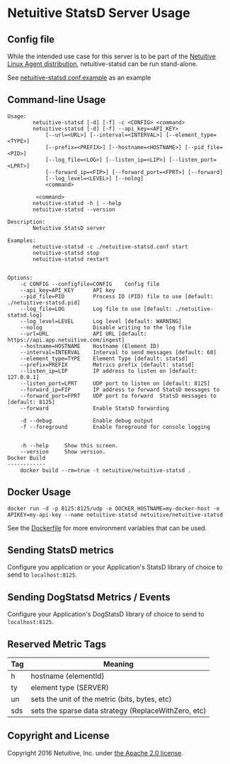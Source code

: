 Netuitive StatsD Server Usage
=============================



Config file
-----------
While the intended use case for this server is to be part of the [Netuitive Linux Agent distribution](https://github.com/Netuitive/omnibus-netuitive-agent), netuitive-statsd can be run stand-alone.

See [netuitive-statsd.conf.example](netuitive-statsd.conf.example) as an example

Command-line Usage
------------------

    Usage:
            netuitive-statsd [-d] [-f] -c <CONFIG> <command>
            netuitive-statsd [-d] [-f] --api_key=<API_KEY>
                [--url=<URL>] [--interval=<INTERVAL>] [--element_type=<TYPE>]
                [--prefix=<PREFIX>] [--hostname=<HOSTNAME>] [--pid_file=<PID>]
                [--log_file=<LOG>] [--listen_ip=<LIP>] [--listen_port=<LPRT>]
                [--forward_ip=<FIP>] [--forward_port=<FPRT>] [--forward]
                [--log_level=<LEVEL>] [--nolog]
                <command>

             <command>
            netuitive-statsd -h | --help
            netuitive-statsd --version

    Description:
            Netuitive StatsD server

    Examples:
            netuitive-statsd -c ./netuitive-statsd.conf start
            netuitive-statsd stop
            netuitive-statsd restart


    Options:
        -c CONFIG --configfile=CONFIG    Config file
        --api_key=API_KEY      API key
        --pid_file=PID         Process ID (PID) file to use [default: ./netuitive-statsd.pid]
        --log_file=LOG         Log file to use [default: ./netuitive-statsd.log]
        --log_level=LEVEL      Log level [default: WARNING]
        --nolog                Disable writing to the log file
        --url=URL              API URL [default: https://api.app.netuitive.com/ingest]
        --hostname=HOSTNAME    Hostname (Element ID)
        --interval=INTERVAL    Interval to send messages [default: 60]
        --element_type=TYPE    Element Type [default: statsd]
        --prefix=PREFIX        Metrics prefix [default: statsd]
        --listen_ip=LIP        IP address to listen on [default: 127.0.0.1]
        --listen_port=LPRT     UDP port to listen on [default: 8125]
        --forward_ip=FIP       IP address to forward StatsD messages to
        --forward_port=FPRT    UDP port to forward  StatsD messages to [default: 8125]
        --forward              Enable StatsD forwarding

        -d --debug             Enable debug output
        -f --foreground        Enable foreground for console logging


        -h --help     Show this screen.
        --version     Show version.
    Docker Build
    ------------
        docker build --rm=true -t netuitive/netuitive-statsd .

Docker Usage
------------
    docker run -d -p 8125:8125/udp -e DOCKER_HOSTNAME=my-docker-host -e APIKEY=my-api-key --name netuitive-statsd netuitive/netuitive-statsd

See the [Dockerfile](Dockerfile) for more environment variables that can be used.

Sending StatsD metrics
----------------------
Configure you application or your Application's StatsD library of choice to send to `localhost:8125`.


Sending DogStatsd Metrics / Events
----------------------
Configure your Application's DogStatsD library of choice to send to `localhost:8125`.

Reserved Metric Tags
--------------------
| Tag  | Meaning  |
| ---- | -------- |
| h | hostname (elementId)  |
| ty | element type (SERVER)  |
| un | sets the unit of the metric (bits, bytes, etc) |
| sds | sets the sparse data strategy (ReplaceWithZero, etc) |


Copyright and License
---------------------

Copyright 2016 Netuitive, Inc. under [the Apache 2.0 license](LICENSE).

